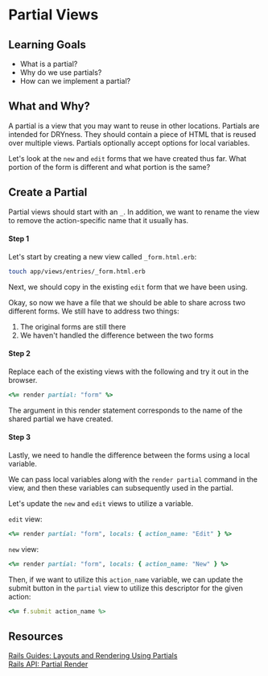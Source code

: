 # Partial Views
## Learning Goals
- What is a partial?
- Why do we use partials?
- How can we implement a partial?

## What and Why?
A partial is a view that you may want to reuse in other locations. Partials are intended for DRYness. They should contain a piece of HTML that is reused over multiple views. Partials optionally accept options for local variables.

Let's look at the `new` and `edit` forms that we have created thus far. What portion of the form is different and what portion is the same?

## Create a Partial
Partial views should start with an `_`. In addition, we want to rename the view to remove the action-specific name that it usually has.

#### Step 1
Let's start by creating a new view called `_form.html.erb`:
```bash
touch app/views/entries/_form.html.erb
```

Next, we should copy in the existing `edit` form that we have been using.

Okay, so now we have a file that we should be able to share across two different forms. We still have to address two things:
1. The original forms are still there
2. We haven't handled the difference between the two forms

#### Step 2
Replace each of the existing views with the following and try it out in the browser.
```ruby
<%= render partial: "form" %>
```

The argument in this render statement corresponds to the name of the shared partial we have created.

#### Step 3
Lastly, we need to handle the difference between the forms using a local variable.

We can pass local variables along with the `render partial` command in the view, and then these variables can subsequently used in the partial.

Let's update the `new` and `edit` views to utilize a variable.

`edit` view:

```ruby
<%= render partial: "form", locals: { action_name: "Edit" } %>
```


`new` view:

```ruby
<%= render partial: "form", locals: { action_name: "New" } %>
```

Then, if we want to utilize this `action_name` variable, we can update the submit button in the `partial` view to utilize this descriptor for the given action:
```ruby
<%= f.submit action_name %>
```

## Resources
[Rails Guides: Layouts and Rendering Using Partials](http://guides.rubyonrails.org/layouts_and_rendering.html#using-partials)  
[Rails API: Partial Render](http://api.rubyonrails.org/classes/ActionView/PartialRenderer.html)
